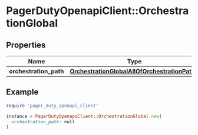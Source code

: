 # PagerDutyOpenapiClient::OrchestrationGlobal

## Properties

| Name | Type | Description | Notes |
| ---- | ---- | ----------- | ----- |
| **orchestration_path** | [**OrchestrationGlobalAllOfOrchestrationPath1**](OrchestrationGlobalAllOfOrchestrationPath1.md) |  |  |

## Example

```ruby
require 'pager_duty_openapi_client'

instance = PagerDutyOpenapiClient::OrchestrationGlobal.new(
  orchestration_path: null
)
```

